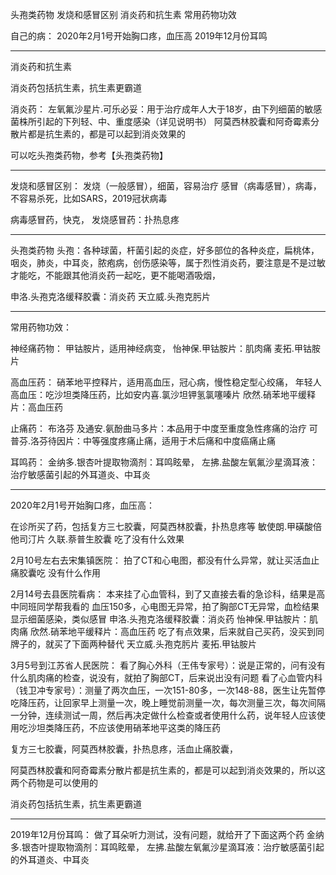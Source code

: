 头孢类药物
发烧和感冒区别
消炎药和抗生素
常用药物功效



自己的病：
2020年2月1号开始胸口疼，血压高
2019年12月份耳鸣





---------------------------------------------------------------------------------------------------------------------
消炎药和抗生素

消炎药包括抗生素，抗生素更霸道


消炎药：
左氧氟沙星片.可乐必妥：用于治疗成年人大于18岁，由下列细菌的敏感菌株所引起的下列轻、中、重度感染（详见说明书）
阿莫西林胶囊和阿奇霉素分散片都是抗生素的，都是可以起到消炎效果的


可以吃头孢类药物，参考【头孢类药物】



---------------------------------------------------------------------------------------------------------------------
发烧和感冒区别：
发烧（一般感冒），细菌，容易治疗
感冒（病毒感冒），病毒，不容易杀死，比如SARS，2019冠状病毒


病毒感冒药，快克，
发烧感冒药：扑热息疼


---------------------------------------------------------------------------------------------------------------------
头孢类药物
头孢：各种球菌，杆菌引起的炎症，好多部位的各种炎症，扁桃体，咽炎，肺炎，中耳炎，脓疱病，创伤感染等，属于烈性消炎药，要注意是不是过敏才能吃，不能跟其他消炎药一起吃，更不能喝酒吸烟，


申洛.头孢克洛缓释胶囊：消炎药
天立威.头孢克肟片



---------------------------------------------------------------------------------------------------------------------
常用药物功效：


神经痛药物：
甲钴胺片，适用神经病变，
怡神保.甲钴胺片：肌肉痛
麦拓.甲钴胺片


高血压药：
硝苯地平控释片，适用高血压，冠心病，慢性稳定型心绞痛，
年轻人高血压：吃沙坦类降压药，比如安内喜.氯沙坦钾氢氯噻嗪片
欣然.硝苯地平缓释片：高血压药



止痛药：
布洛芬
及通安.氨酚曲马多片：本品用于中度至重度急性疼痛的治疗
可普芬.洛芬待因片：中等强度疼痛止痛，适用于术后痛和中度癌痛止痛


耳鸣药：
金纳多.银杏叶提取物滴剂：耳鸣眩晕，
左拂.盐酸左氧氟沙星滴耳液：治疗敏感菌引起的外耳道炎、中耳炎



---------------------------------------------------------------------------------------------------------------------
2020年2月1号开始胸口疼，血压高：

在诊所买了药，包括复方三七胶囊，阿莫西林胶囊，扑热息疼等
    敏使朗.甲磺酸倍他司汀片
    久联.萘普生胶囊
吃了没有什么效果


2月10号左右去宋集镇医院：
拍了CT和心电图，都没有什么异常，就让买活血止痛胶囊吃
没有什么作用


2月14号去县医院看病：
本来挂了心血管科，到了又直接去看的急诊科，结果是高中同班同学帮我看的
血压150多，心电图无异常，拍了胸部CT无异常，血检结果显示细菌感染，类似感冒
    申洛.头孢克洛缓释胶囊：消炎药
    怡神保.甲钴胺片：肌肉痛
    欣然.硝苯地平缓释片：高血压药
吃了有点效果，后来就自己买药，没买到同牌子的，就买了下面两种替代
    天立威.头孢克肟片
    麦拓.甲钴胺片


3月5号到江苏省人民医院：
看了胸心外科（王伟专家号）：说是正常的，问有没有什么肌肉痛的检查，说没有，就拍了胸部CT，后来说出没有问题
看了心血管内科（钱卫冲专家号）：测量了两次血压，一次151-80多，一次148-88，医生让先暂停吃降压药，让回家早上测量一次，晚上睡觉前测量一次，每次测量三次，每次间隔一分钟，连续测试一周，然后再决定做什么检查或者使用什么药，说年轻人应该使用吃沙坦类降压药，不应该使用硝苯地平这类的降压药




复方三七胶囊，阿莫西林胶囊，扑热息疼，活血止痛胶囊，

阿莫西林胶囊和阿奇霉素分散片都是抗生素的，都是可以起到消炎效果的，所以这两个药物是可以使用的

消炎药包括抗生素，抗生素更霸道




---------------------------------------------------------------------------------------------------------------------
2019年12月份耳鸣：
做了耳朵听力测试，没有问题，就给开了下面这两个药
金纳多.银杏叶提取物滴剂：耳鸣眩晕，
左拂.盐酸左氧氟沙星滴耳液：治疗敏感菌引起的外耳道炎、中耳炎




